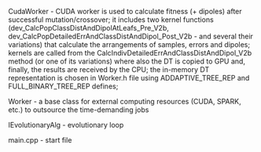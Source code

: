 CudaWorker - CUDA worker is used to calculate fitness (+ dipoles) after successful mutation/crossover; it includes two kernel functions (dev_CalcPopClassDistAndDipolAtLeafs_Pre_V2b, dev_CalcPopDetailedErrAndClassDistAndDipol_Post_V2b - and several their variations) that calculate the arrangements of samples, errors and dipoles; kernels are called from the CalcIndivDetailedErrAndClassDistAndDipol_V2b method (or one of its variations) where also the DT is copied to GPU and, finally, the results are received by the CPU; the in-memory DT representation is chosen in Worker.h file using ADDAPTIVE_TREE_REP and FULL_BINARY_TREE_REP defines;


Worker - a base class for external computing resources (CUDA, SPARK, etc.) to outsource the time-demanding jobs


IEvolutionaryAlg - evolutionary loop


main.cpp - start file
